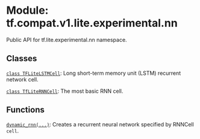 <div itemscope itemtype="http://developers.google.com/ReferenceObject">
<meta itemprop="name" content="tf.compat.v1.lite.experimental.nn" />
<meta itemprop="path" content="Stable" />
</div>

# Module: tf.compat.v1.lite.experimental.nn

Public API for tf.lite.experimental.nn namespace.

<!-- Placeholder for "Used in" -->


## Classes

[`class TFLiteLSTMCell`](../../../../../tf/compat/v1/lite/experimental/nn/TFLiteLSTMCell.md): Long short-term memory unit (LSTM) recurrent network cell.

[`class TfLiteRNNCell`](../../../../../tf/compat/v1/lite/experimental/nn/TfLiteRNNCell.md): The most basic RNN cell.

## Functions

[`dynamic_rnn(...)`](../../../../../tf/compat/v1/lite/experimental/nn/dynamic_rnn.md): Creates a recurrent neural network specified by RNNCell `cell`.

